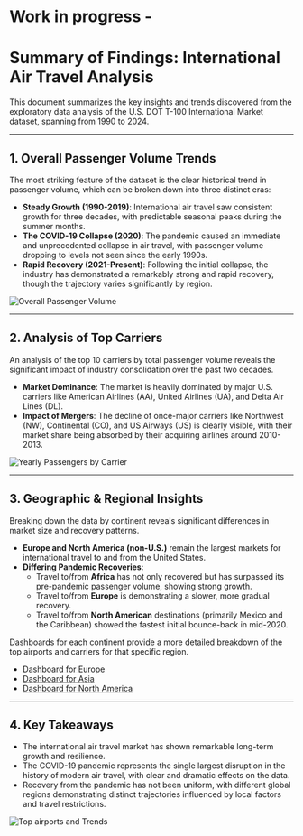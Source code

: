 # Work in progress -
# Summary of Findings: International Air Travel Analysis

This document summarizes the key insights and trends discovered from the exploratory data analysis of the U.S. DOT T-100 International Market dataset, spanning from 1990 to 2024.

---

## 1. Overall Passenger Volume Trends

The most striking feature of the dataset is the clear historical trend in passenger volume, which can be broken down into three distinct eras:

* **Steady Growth (1990-2019)**: International air travel saw consistent growth for three decades, with predictable seasonal peaks during the summer months.
* **The COVID-19 Collapse (2020)**: The pandemic caused an immediate and unprecedented collapse in air travel, with passenger volume dropping to levels not seen since the early 1990s.
* **Rapid Recovery (2021-Present)**: Following the initial collapse, the industry has demonstrated a remarkably strong and rapid recovery, though the trajectory varies significantly by region.

![Overall Passenger Volume](../results/data_intro/figures/total_passengers_per_month_per_continent.png)

---

## 2. Analysis of Top Carriers

An analysis of the top 10 carriers by total passenger volume reveals the significant impact of industry consolidation over the past two decades.

* **Market Dominance**: The market is heavily dominated by major U.S. carriers like American Airlines (AA), United Airlines (UA), and Delta Air Lines (DL).
* **Impact of Mergers**: The decline of once-major carriers like Northwest (NW), Continental (CO), and US Airways (US) is clearly visible, with their market share being absorbed by their acquiring airlines around 2010-2013.

![Yearly Passengers by Carrier](../results/data_intro/figures/top_10_carriers_stacked_area.png)

---

## 3. Geographic & Regional Insights

Breaking down the data by continent reveals significant differences in market size and recovery patterns.

* **Europe and North America (non-U.S.)** remain the largest markets for international travel to and from the United States.
* **Differing Pandemic Recoveries**:
    * Travel to/from **Africa** has not only recovered but has surpassed its pre-pandemic passenger volume, showing strong growth.
    * Travel to/from **Europe** is demonstrating a slower, more gradual recovery.
    * Travel to/from **North American** destinations (primarily Mexico and the Caribbean) showed the fastest initial bounce-back in mid-2020.

Dashboards for each continent provide a more detailed breakdown of the top airports and carriers for that specific region.

* [Dashboard for Europe](../results/data_intro/figures/dashboard_Europe.png)
* [Dashboard for Asia](../results/data_intro/figures/dashboard_Asia.png)
* [Dashboard for North America](../results/data_intro/figures/dashboard_NA.png)

---

## 4. Key Takeaways

* The international air travel market has shown remarkable long-term growth and resilience.
* The COVID-19 pandemic represents the single largest disruption in the history of modern air travel, with clear and dramatic effects on the data.
* Recovery from the pandemic has not been uniform, with different global regions demonstrating distinct trajectories influenced by local factors and travel restrictions.

![Top airports and Trends](../results/data_intro/figures/top_airports_and_trends.png)